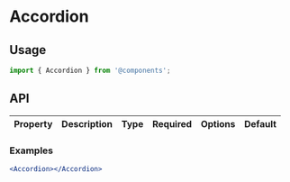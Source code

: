 # Accordion


## Usage

```js
import { Accordion } from '@components';
```

## API

| Property | Description | Type | Required | Options | Default |
|---|---|---|---|---|---|

### Examples

```jsx
<Accordion></Accordion>
```

<!-- STORY -->

<br />

